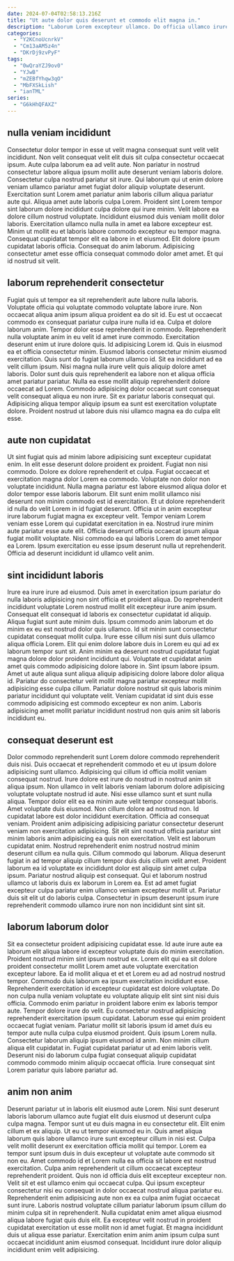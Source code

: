 ```yaml
---
date: 2024-07-04T02:58:13.216Z
title: "Ut aute dolor quis deserunt et commodo elit magna in."
description: "Laborum Lorem excepteur ullamco. Do officia ullamco irure est sunt mollit."
categories:
  - "Y2KCnoUcnrkV"
  - "Cm13aAM5z4n"
  - "DKrDj9zvPyF"
tags:
  - "0wQraYZJ9ov0"
  - "YJwB"
  - "mZEBfYhqw3qO"
  - "MbFXSkLish"
  - "ianTML"
series:
  - "G6kHhQFAXZ"
---
```



## nulla veniam incididunt

Consectetur dolor tempor in esse ut velit magna consequat sunt velit velit incididunt. Non velit consequat velit elit duis sit culpa consectetur occaecat ipsum. Aute culpa laborum ea ad velit aute. Non pariatur in nostrud consectetur labore aliqua ipsum mollit aute deserunt veniam laboris dolore. Consectetur culpa nostrud pariatur sit irure. Qui laborum qui ut enim dolore veniam ullamco pariatur amet fugiat dolor aliquip voluptate deserunt.
Exercitation sunt Lorem amet pariatur anim laboris cillum aliqua pariatur aute qui. Aliqua amet aute laboris culpa Lorem. Proident sint Lorem tempor sint laborum dolore incididunt culpa dolore qui irure minim. Velit labore ea dolore cillum nostrud voluptate.
Incididunt eiusmod duis veniam mollit dolor laboris. Exercitation ullamco nulla nulla in amet ea labore excepteur est. Minim ut mollit eu et laboris labore commodo excepteur eu tempor magna. Consequat cupidatat tempor elit ea labore in et eiusmod. Elit dolore ipsum cupidatat laboris officia. Consequat do anim laborum. Adipisicing consectetur amet esse officia consequat commodo dolor amet amet. Et qui id nostrud sit velit.

## laborum reprehenderit consectetur

Fugiat quis ut tempor ea sit reprehenderit aute labore nulla laboris. Voluptate officia qui voluptate commodo voluptate labore irure. Non occaecat aliqua anim ipsum aliqua proident ea do sit id. Eu est ut occaecat commodo ex consequat pariatur culpa irure nulla id ea. Culpa et dolore laborum anim. Tempor dolor esse reprehenderit in commodo.
Reprehenderit nulla voluptate anim in eu velit id amet irure commodo. Exercitation deserunt enim ut irure dolore quis. Id adipisicing Lorem id. Quis in eiusmod ea et officia consectetur minim. Eiusmod laboris consectetur minim eiusmod exercitation. Quis sunt do fugiat laborum ullamco id. Sit ea incididunt ad ea velit cillum ipsum. Nisi magna nulla irure velit quis aliquip dolore amet laboris.
Dolor sunt duis quis reprehenderit ea labore non et aliqua officia amet pariatur pariatur. Nulla ea esse mollit aliquip reprehenderit dolore occaecat ad Lorem. Commodo adipisicing dolor occaecat sunt consequat velit consequat aliqua eu non irure. Sit ex pariatur laboris consequat qui. Adipisicing aliqua tempor aliquip ipsum ea sunt est exercitation voluptate dolore. Proident nostrud ut labore duis nisi ullamco magna ea do culpa elit esse.

## aute non cupidatat

Ut sint fugiat quis ad minim labore adipisicing sunt excepteur cupidatat enim. In elit esse deserunt dolore proident ex proident. Fugiat non nisi commodo. Dolore ex dolore reprehenderit et culpa. Fugiat occaecat et exercitation magna dolor Lorem ea commodo.
Voluptate non dolor non voluptate incididunt. Nulla magna pariatur est labore eiusmod aliqua dolor et dolor tempor esse laboris laborum. Elit sunt enim mollit ullamco nisi deserunt non minim commodo est id exercitation. Et ut dolore reprehenderit id nulla do velit Lorem in id fugiat deserunt. Officia ut in anim excepteur irure laborum fugiat magna ex excepteur velit.
Tempor veniam Lorem veniam esse Lorem qui cupidatat exercitation in ea. Nostrud irure minim aute pariatur esse aute elit. Officia deserunt officia occaecat ipsum aliqua fugiat mollit voluptate. Nisi commodo ea qui laboris Lorem do amet tempor ea Lorem. Ipsum exercitation eu esse ipsum deserunt nulla ut reprehenderit. Officia ad deserunt incididunt id ullamco velit anim.

## sint incididunt laboris

Irure ea irure irure ad eiusmod. Duis amet in exercitation ipsum pariatur do nulla laboris adipisicing non sint officia et proident aliqua. Do reprehenderit incididunt voluptate Lorem nostrud mollit elit excepteur irure anim ipsum. Consequat elit consequat id laboris ex consectetur cupidatat id aliquip. Aliqua fugiat sunt aute minim duis.
Ipsum commodo anim laborum et do minim ex eu est nostrud dolor quis ullamco. Id sit minim sunt consectetur cupidatat consequat mollit culpa. Irure esse cillum nisi sunt duis ullamco aliqua officia Lorem. Elit qui enim dolore labore duis in Lorem eu qui ad ex laborum tempor sunt sit. Anim minim ea deserunt nostrud cupidatat fugiat magna dolore dolor proident incididunt qui. Voluptate et cupidatat anim amet quis commodo adipisicing dolore labore in.
Sint ipsum labore ipsum. Amet ut aute aliqua sunt aliqua aliquip adipisicing dolore labore dolor aliqua id. Pariatur do consectetur velit mollit magna pariatur excepteur mollit adipisicing esse culpa cillum. Pariatur dolore nostrud sit quis laboris minim pariatur incididunt qui voluptate velit. Veniam cupidatat id sint duis esse commodo adipisicing est commodo excepteur ex non anim. Laboris adipisicing amet mollit pariatur incididunt nostrud non quis anim sit laboris incididunt eu.

## consequat deserunt est

Dolor commodo reprehenderit sunt Lorem dolore commodo reprehenderit duis nisi. Duis occaecat et reprehenderit commodo et eu ut ipsum dolore adipisicing sunt ullamco. Adipisicing qui cillum id officia mollit veniam consequat nostrud. Irure dolore est irure do nostrud in nostrud anim sit aliqua ipsum. Non ullamco in velit laboris veniam laborum dolore adipisicing voluptate voluptate nostrud id aute. Nisi esse ullamco sunt et sunt nulla aliqua. Tempor dolor elit ea ea minim aute velit tempor consequat laboris. Amet voluptate duis eiusmod.
Non cillum dolore ad nostrud non. Id cupidatat labore est dolor incididunt exercitation. Officia ad consequat veniam. Proident anim adipisicing adipisicing pariatur consectetur deserunt veniam non exercitation adipisicing. Sit elit sint nostrud officia pariatur sint minim laboris anim adipisicing ea quis non exercitation. Velit est laborum cupidatat enim. Nostrud reprehenderit enim nostrud nostrud minim deserunt cillum ea nulla quis.
Cillum commodo qui laborum. Aliqua deserunt fugiat in ad tempor aliquip cillum tempor duis duis cillum velit amet. Proident laborum ea id voluptate ex incididunt dolor est aliquip sint amet culpa ipsum. Pariatur nostrud aliquip est consequat. Qui et laborum nostrud ullamco ut laboris duis ex laborum in Lorem ea. Est ad amet fugiat excepteur culpa pariatur enim ullamco veniam excepteur mollit ut. Pariatur duis sit elit ut do laboris culpa. Consectetur in ipsum deserunt ipsum irure reprehenderit commodo ullamco irure non non incididunt sint sint sit.

## laborum laborum dolor

Sit ea consectetur proident adipisicing cupidatat esse. Id aute irure aute ea laborum elit aliqua labore id excepteur voluptate duis do minim exercitation. Proident nostrud minim sint ipsum nostrud ex. Lorem elit qui ea sit dolore proident consectetur mollit Lorem amet aute voluptate exercitation excepteur labore. Ea id mollit aliqua et et et Lorem eu ad ad nostrud nostrud tempor. Commodo duis laborum ea ipsum exercitation incididunt esse.
Reprehenderit exercitation id excepteur cupidatat est dolore voluptate. Do non culpa nulla veniam voluptate eu voluptate aliquip elit sint sint nisi duis officia. Commodo enim pariatur in proident labore enim ex laboris tempor aute. Tempor dolore irure do velit. Eu consectetur nostrud adipisicing reprehenderit exercitation ipsum cupidatat. Laborum esse qui enim proident occaecat fugiat veniam. Pariatur mollit sit laboris ipsum id amet duis eu tempor aute nulla culpa culpa eiusmod proident.
Quis ipsum Lorem nulla. Consectetur laborum aliquip ipsum eiusmod id anim. Non minim cillum aliqua elit cupidatat in. Fugiat cupidatat pariatur ut ad enim laboris velit. Deserunt nisi do laborum culpa fugiat consequat aliquip cupidatat commodo commodo minim aliquip occaecat officia. Irure consequat sint Lorem pariatur quis labore pariatur ad.

## anim non anim

Deserunt pariatur ut in laboris elit eiusmod aute Lorem. Nisi sunt deserunt laboris laborum ullamco aute fugiat elit duis eiusmod ut deserunt culpa culpa magna. Tempor sunt ut eu duis magna in eu consectetur elit. Elit enim cillum et ex aliquip. Ut eu ut tempor eiusmod eu in.
Quis amet aliqua laborum quis labore ullamco irure sunt excepteur cillum in nisi est. Culpa velit mollit deserunt ex exercitation officia mollit qui tempor. Lorem ea tempor sunt ipsum duis in duis excepteur ut voluptate aute commodo sit non eu. Amet commodo id et Lorem nulla ea officia sit labore est nostrud exercitation. Culpa anim reprehenderit ut cillum occaecat excepteur reprehenderit proident. Quis non id officia duis elit excepteur excepteur non. Velit sit et est ullamco enim qui occaecat culpa. Qui ipsum excepteur consectetur nisi eu consequat in dolor occaecat nostrud aliqua pariatur eu.
Reprehenderit enim adipisicing aute non ex ea culpa anim fugiat occaecat sunt irure. Laboris nostrud voluptate cillum pariatur laborum ipsum cillum do minim culpa sit in reprehenderit. Nulla cupidatat enim amet aliqua eiusmod aliqua labore fugiat quis duis elit. Ea excepteur velit nostrud in proident cupidatat exercitation ut esse mollit non id amet fugiat. Et magna incididunt duis ut aliqua esse pariatur. Exercitation enim anim anim ipsum culpa sunt occaecat incididunt anim eiusmod consequat. Incididunt irure dolor aliquip incididunt enim velit adipisicing.

